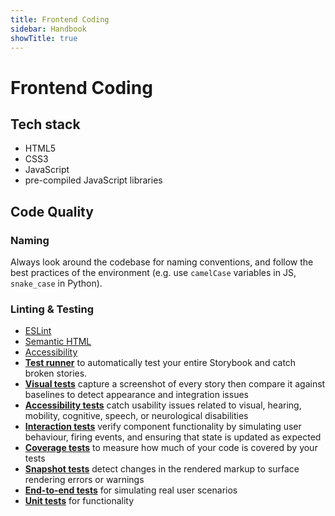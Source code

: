 ```yaml
---
title: Frontend Coding
sidebar: Handbook
showTitle: true
---
```


# Frontend Coding

## Tech stack

- HTML5
- CSS3
- JavaScript
- pre-compiled JavaScript libraries

## Code Quality

### Naming

Always look around the codebase for naming conventions, and follow the best practices of the environment (e.g. use `camelCase` variables in JS, `snake_case` in Python).


### Linting & Testing

<ul>
<li><a href="https://eslint.org/" target="_blank" rel="nofollow">ESLint</a></li>
<li><a href="https://learntheweb.courses/topics/html-semantics-checklist/" target="_blank" rel="nofollow">Semantic HTML</a></li>
<li><a href="https://storybook.js.org/docs/html/writing-tests/accessibility-testing" target="_blank" rel="nofollow">Accessibility</a></li>
<li><a href="https://storybook.js.org/docs/html/writing-tests/test-runner"><strong>Test runner</strong></a> to automatically test your entire Storybook and catch broken stories.</li>
<li><a href="https://storybook.js.org/docs/html/writing-tests/visual-testing"><strong>Visual tests</strong></a> capture a screenshot of every story then compare it against baselines to detect appearance and integration issues</li>
<li><a href="https://storybook.js.org/docs/html/writing-tests/accessibility-testing"><strong>Accessibility tests</strong></a> catch usability issues related to visual, hearing, mobility, cognitive, speech, or neurological disabilities</li>
<li><a href="https://storybook.js.org/docs/html/writing-tests/interaction-testing"><strong>Interaction tests</strong></a> verify component functionality by simulating user behaviour, firing events, and ensuring that state is updated as expected</li>
<li><a href="https://storybook.js.org/docs/html/writing-tests/test-coverage"><strong>Coverage tests</strong></a> to measure how much of your code is covered by your tests</li>
<li><a href="https://storybook.js.org/docs/html/writing-tests/snapshot-testing"><strong>Snapshot tests</strong></a> detect changes in the rendered markup to surface rendering errors or warnings</li>
<li><a href="https://storybook.js.org/docs/html/writing-tests/stories-in-end-to-end-tests"><strong>End-to-end tests</strong></a> for simulating real user scenarios</li>
<li><a href="https://storybook.js.org/docs/html/writing-tests/stories-in-unit-tests"><strong>Unit tests</strong></a> for functionality</li>
</ul>


